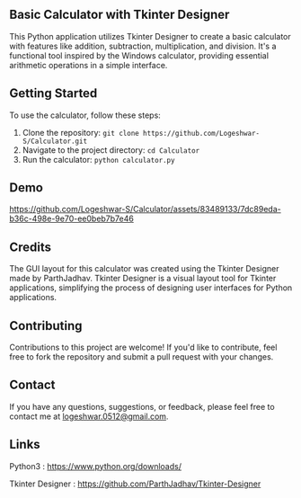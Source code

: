 ## Basic Calculator with Tkinter Designer

This Python application utilizes Tkinter Designer to create a basic calculator with features like addition, subtraction, multiplication, and division. It's a functional tool inspired by the Windows calculator, providing essential arithmetic operations in a simple interface.

## Getting Started

To use the calculator, follow these steps:
1. Clone the repository:   ```git clone https://github.com/Logeshwar-S/Calculator.git```
2. Navigate to the project directory:  ```cd Calculator```
3. Run the calculator:  ```python calculator.py```

## Demo

https://github.com/Logeshwar-S/Calculator/assets/83489133/7dc89eda-b36c-498e-9e70-ee0beb7b7e46

## Credits

The GUI layout for this calculator was created using the Tkinter Designer made by ParthJadhav. Tkinter Designer is a visual layout tool for Tkinter applications, simplifying the process of designing user interfaces for Python applications.

## Contributing

Contributions to this project are welcome! If you'd like to contribute, feel free to fork the repository and submit a pull request with your changes.

## Contact

If you have any questions, suggestions, or feedback, please feel free to contact me at logeshwar.0512@gmail.com.

## Links

Python3 : https://www.python.org/downloads/

Tkinter Designer : https://github.com/ParthJadhav/Tkinter-Designer
